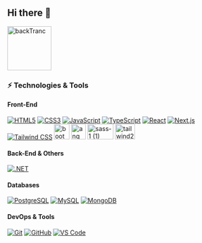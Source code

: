 ## Hi there 👋

<img width="100" height="100" alt="backTranc" src="https://github.com/user-attachments/assets/e24092c9-8f61-4b38-86b9-a4d32903bf26" />

<!-- ====== Technologies & Tools ====== -->
### ⚡ Technologies & Tools

#### Front-End
[![HTML5](https://img.shields.io/badge/HTML5-E34F26?logo=html5&logoColor=white&style=flat)](https://developer.mozilla.org/en-US/docs/Web/HTML)
[![CSS3](https://img.shields.io/badge/CSS3-1572B6?logo=css3&logoColor=white&style=flat-square)](https://developer.mozilla.org/en-US/docs/Web/CSS)
[![JavaScript](https://img.shields.io/badge/JavaScript-F7DF1E?logo=javascript&logoColor=black&style=flat-square)](https://developer.mozilla.org/en-US/docs/Web/JavaScript)
[![TypeScript](https://img.shields.io/badge/TypeScript-3178C6?logo=typescript&logoColor=white&style=flat-square)](https://www.typescriptlang.org/)
[![React](https://img.shields.io/badge/React-61DAFB?logo=react&logoColor=black&style=flat-square)](https://reactjs.org/)
[![Next.js](https://img.shields.io/badge/Next.js-000000?logo=nextdotjs&logoColor=white&style=flat-square)](https://nextjs.org/)
[![Tailwind CSS](https://img.shields.io/badge/Tailwind_CSS-06B6D4?logo=tailwindcss&logoColor=white&style=flat-square)](https://tailwindcss.com/)
<img width="35" height="35" alt="boot" src="https://github.com/user-attachments/assets/2f94614f-d149-42c2-b729-8a7418f02f1b" /> 
<img width="33" height="35" alt="ang" src="https://github.com/user-attachments/assets/1cfbc4a1-1907-4ba0-8be1-86639c7cf432" />
<img width="59" height="35" alt="sass-1 (1)" src="https://github.com/user-attachments/assets/8608a3e0-a634-459d-8460-fbfd7a6139b1" />
<img width="45" height="35" alt="tailwind2" src="https://github.com/user-attachments/assets/169753cf-8d43-4c3e-a2a4-90b359543c3b" />

#### Back-End & Others

[![.NET](https://img.shields.io/badge/.NET-512BD4?logo=dotnet&logoColor=white&style=flat-square)](https://dotnet.microsoft.com/)

#### Databases
[![PostgreSQL](https://img.shields.io/badge/PostgreSQL-336791?logo=postgresql&logoColor=white&style=flat-square)](https://www.postgresql.org/)
[![MySQL](https://img.shields.io/badge/MySQL-4479A1?logo=mysql&logoColor=white&style=flat-square)](https://www.mysql.com/)
[![MongoDB](https://img.shields.io/badge/MongoDB-47A248?logo=mongodb&logoColor=white&style=flat-square)](https://www.mongodb.com/)

#### DevOps & Tools
[![Git](https://img.shields.io/badge/Git-F05032?logo=git&logoColor=white&style=flat-square)](https://git-scm.com/)
[![GitHub](https://img.shields.io/badge/GitHub-181717?logo=github&logoColor=white&style=flat-square)](https://github.com/)
[![VS Code](https://img.shields.io/badge/VS%20Code-007ACC?logo=visualstudiocode&logoColor=white&style=flat-square)](https://code.visualstudio.com/)

<!-- ====== End ====== -->

